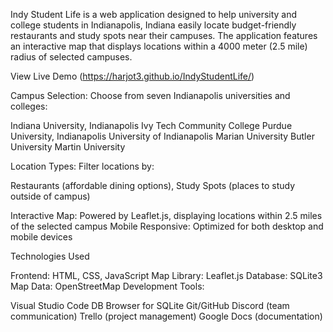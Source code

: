 Indy Student Life is a web application designed to help university and college students in Indianapolis, Indiana 
easily locate budget-friendly restaurants and study spots near their campuses. The application features an interactive map 
that displays locations within a 4000 meter (2.5 mile) radius of selected campuses.

View Live Demo (https://harjot3.github.io/IndyStudentLife/)

Campus Selection: Choose from seven Indianapolis universities and colleges:

Indiana University, Indianapolis
Ivy Tech Community College
Purdue University, Indianapolis
University of Indianapolis
Marian University
Butler University
Martin University

Location Types: Filter locations by:

Restaurants (affordable dining options), Study Spots (places to study outside of campus)

Interactive Map: Powered by Leaflet.js, displaying locations within 2.5 miles of the selected campus
Mobile Responsive: Optimized for both desktop and mobile devices

Technologies Used

Frontend: HTML, CSS, JavaScript
Map Library: Leaflet.js
Database: SQLite3
Map Data: OpenStreetMap
Development Tools:

Visual Studio Code
DB Browser for SQLite
Git/GitHub
Discord (team communication)
Trello (project management)
Google Docs (documentation)

